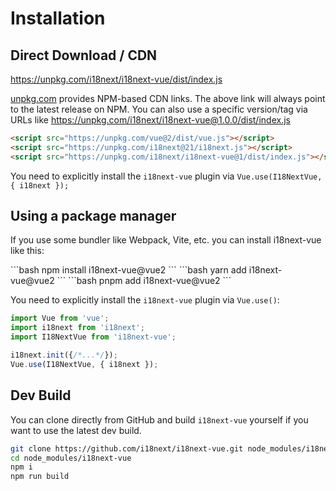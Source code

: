 # Installation

## Direct Download / CDN

<https://unpkg.com/i18next/i18next-vue/dist/index.js>

[unpkg.com](https://unpkg.com) provides NPM-based CDN links. The above link will always point to the latest release on NPM. You can also use a specific version/tag via URLs like <https://unpkg.com/i18next/i18next-vue@1.0.0/dist/index.js>

    
```html    
<script src="https://unpkg.com/vue@2/dist/vue.js"></script>
<script src="https://unpkg.com/i18next@21/i18next.js"></script>
<script src="https://unpkg.com/i18next/i18next-vue@1/dist/index.js"></script>
```

You need to explicitly install the `i18next-vue` plugin via `Vue.use(I18NextVue, { i18next });`

## Using a package manager
If you use some bundler like Webpack, Vite, etc. you can install i18next-vue like this:

<code-group>
<code-block title="npm">
```bash
npm install i18next-vue@vue2
``` 
</code-block>

<code-block title="yarn">
```bash
yarn add i18next-vue@vue2
```
</code-block>

<code-block title="pnpm">
```bash
pnpm add i18next-vue@vue2
```
</code-block>
</code-group>
    

You need to explicitly install the `i18next-vue` plugin via `Vue.use()`:
    
```javascript
import Vue from 'vue';
import i18next from 'i18next';
import I18NextVue from 'i18next-vue';

i18next.init({/*...*/});
Vue.use(I18NextVue, { i18next });
```

## Dev Build

You can clone directly from GitHub and build `i18next-vue` yourself if you want to use the latest dev build.

```sh
git clone https://github.com/i18next/i18next-vue.git node_modules/i18next-vue
cd node_modules/i18next-vue
npm i
npm run build
```
